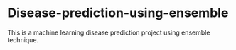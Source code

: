 # Disease-prediction-using-ensemble
This is a machine learning disease prediction project using ensemble technique.
